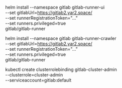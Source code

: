 
helm install --namespace gitlab gitlab-runner-ui \
  --set gitlabUrl=https://gitlab2.yar2.space/ \
  --set runnerRegistrationToken="..." \
  --set runners.privileged=true \
   gitlab/gitlab-runner

helm install --namespace gitlab gitlab-runner-crawler \
  --set gitlabUrl=https://gitlab2.yar2.space/ \
  --set runnerRegistrationToken="..." \
  --set runners.privileged=true \
   gitlab/gitlab-runner


kubectl create clusterrolebinding gitlab-cluster-admin \
  --clusterrole=cluster-admin \
  --serviceaccount=gitlab:default